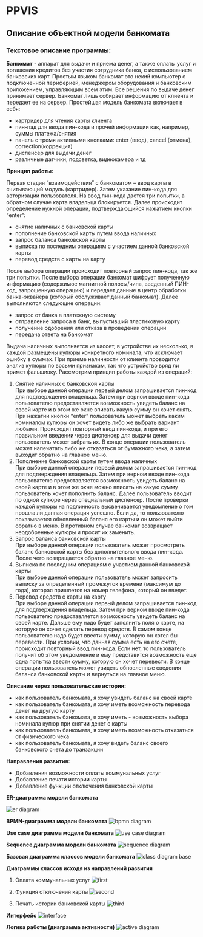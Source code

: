 # PPVIS
## Описание объектной модели банкомата
### Текстовое описание программы: 
**Банкомат** - аппарат для выдачи и приема денег, а также оплаты услуг и погашения кредитов без участия сотрудника банка, с использованием банковских карт.
Простым языком банкомат это некий компьютер с подключенной периферией, менеджером оборудования и банковским приложением, управляющим всем этим. Все решения по выдаче денег принимает сервер. Банкомат лишь собирает информацию от клиента и передает ее на сервер.
Простейшая модель банкомата включает в себя:
- картридер для чтения карты клиента
- пин-пад для ввода пин-кода и прочей информации как, например, суммы платежа/снятия
- панель с тремя активными кнопками: enter (ввод), cancel (отмена), correction(коррекция)
- диспенсер для выдачи денег
- различные датчики, подсветка, видеокамера и тд

**Принцип работы:**

Первая стадия “взаимодействия” с банкоматом – ввод карты в считывающий модуль (картридер). Затем указание пин-кода для авторизации пользователя. На ввод пин-кода дается три попытки, а обратном случае карта владельца блокируется. Далее происходит определение нужной операции, подтверждающийся нажатием кнопки “enter”:
- снятие наличных с банковской карты
- пополнение банковской карты путем ввода наличных
- запрос баланса банковской карты 
- выписка по последним операциям с участием данной банковской карты 
- перевод средств с карты на карту

После выбора операции происходит повторный запрос пин-кода, так же три попытки. После выбора операции банкомат шифрует полученную информацию (содержимое магнитной полосы/чипа, введенный ПИН-код, запрошенную операцию) и передает данные в центр обработки банка-эквайера (который обслуживает данный банкомат).  Далее выполняются следующие операции:
- запрос от банка в платежную систему
- отправление запроса в банк, выпустивший пластиковую карту
- получение одобрения или отказа в проведении операции
- передача ответа на банкомат

Выдача наличных выполняется из кассет, в устройстве их несколько, в каждой размещены купюры конкретного номинала, что исключает ошибку в суммах. При приеме наличности от клиента проводится анализ купюры по восьми признакам, так что устройство вряд ли примет фальшивку.
Рассмотрим принцип работы каждой из операций:
1. Снятие наличных с банковской карты                                                                                     
При выборе данной операции первый делом запрашивается пин-код для подтверждения владельца. Затем при верном вводе пин-кода пользователю предоставляется возможность увидеть баланс на своей карте и в этом же окне вписать какую сумму он хочет снять. При нажатии кнопки “enter” пользователь может выбрать каким номиналом купюры он хочет видеть либо же выбрать вариант любыми. Происходит повторный ввод пин-кода, и при его правильном введении через диспенсер для выдачи денег пользователь может забрать их. В конце операции пользователь может напечатать либо же отказаться от бумажного чека, а затем выходит обратно на главное меню.
2. Пополнение банковской карты путем ввода наличных                                                                       
При выборе данной операции первый делом запрашивается пин-код для подтверждения владельца. Затем при верном вводе пин-кода пользователю предоставляется возможность увидеть баланс на своей карте и в этом же окне можно вписать на какую сумму пользователь хочет пополнить баланс. Далее пользователь вводит по одной купюре через специальный диспенсер. После проверки каждой купюры на подлинность высвечивается уведомление о том прошла ли данная операция успешно. Если да, то пользователю показывается обновленный баланс его карты и он может выйти обратно в меню. В противном случае банкомат возвращает неодобренные купюры и просит их заменить.
3. Запрос баланса банковской карты                                                                                                                         
При выборе данной операции пользователь может просмотреть баланс банковской карты без дополнительного ввода пин-кода. После чего возвращается обратно на главное меню.
4. Выписка по последним операциям с участием данной банковской карты  
При выборе данной операции пользователь может запросить выписку за определенный промежуток времени (максимум до года), которая пришлется на номер телефона, который он введет. 
5. Перевод средств с карты на карту                                             
При выборе данной операции первый делом запрашивается пин-код для подтверждения владельца. Затем при верном вводе пин-кода пользователю предоставляется возможность увидеть баланс на своей карте. Дальше ему надо будет заполнить поля о карте, на которую он хочет сделать перевод средств. В самом конце пользователю надо будет ввести сумму, которую он хотел бы перевести. При условии, что данная сумма есть на его счете, происходит повторный ввод пин-кода. Если нет, то пользователь получит об этом уведомление и ему представится возможность еще одна попытка ввести сумму, которую он хочет перевести. В конце операции пользователь может увидеть обновленные сведения баланса банковской карты и вернуться на главное меню.

**Описание через пользовательские истории:**
- как пользователь банкомата, я хочу увидеть баланс на своей карте
- как пользователь банкомата, я хочу иметь возможность перевода денег на другую карту
- как пользователь банкомата, я хочу иметь - возможность выбора номинала купюр при снятии денег с карты
- как пользователь банкомата, я хочу иметь возможность отказаться от физического чека 
- как пользователь банкомата, я хочу видеть баланс своего банковского счета до транзакции

**Направления развития:**
- Добавления возможности оплаты коммунальных услуг 
- Добавление печати истории карты 
- Добавление функции отключения банковской карты

**ER-диаграмма модели банкоматa**

![er diagram](https://github.com/ArianaM03/PPVIS/blob/main/doc/erDiagram.png)

**BPMN-диаграмма модели банкоматa**
![bpmn diagram](https://github.com/ArianaM03/PPVIS/blob/main/doc/bpmnDiagram.png)

**Use case диаграмма модели банкомата**
![use case diagram](https://github.com/ArianaM03/PPVIS/blob/main/doc/useCase.png)

**Sequence диаграмма модели банкомата**
![sequence diagram](https://github.com/ArianaM03/PPVIS/blob/main/doc/sequenceqDiagram.png)

**Базовая диаграмма классов модели банкомата**
![class diagram base](https://github.com/ArianaM03/PPVIS/blob/main/doc/classDiagramBase.png)

**Диаграммы классов исходя из направлений развития**
1. Оплата коммунальных услуг
![first](https://github.com/ArianaM03/PPVIS/blob/main/doc/classDiagram1.png)

2. Функция отключения карты
![second](https://github.com/ArianaM03/PPVIS/blob/main/doc/classDiagram2.png)

3. Печать истории банковской карты
![third](https://github.com/ArianaM03/PPVIS/blob/main/doc/classDiagram3.png)

**Интерфейс**
![interface](https://github.com/ArianaM03/PPVIS/blob/main/doc/interface.jpg)

**Логика работы (диаграмма активности)**
![active diagram](https://github.com/ArianaM03/PPVIS/blob/main/doc/activeDiagram.png)
